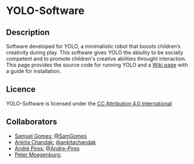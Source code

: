 # YOLO-Software

## Description
Software developed for YOLO, a minimalistic robot that boosts children’s creativity during play. This software gives YOLO the abiulity to be socially competent and to promote children's creative abilities throught interaction. This page provides the source code for running YOLO and a [Wiki page](https://github.com/patricialvesoliveira/YOLO-Software/wiki) with a guide for installation.

## Licence
YOLO-Software is licensed under the [CC Attribution 4.0 International](https://creativecommons.org/licenses/by/4.0/)

## Collaborators
- [Samuel Gomes:](https://samgomes.github.io/) [@SamGomes](https://github.com/SamGomes/)
- [Ankita Chandak:](https://www.linkedin.com/in/ankitachandak1/) [@ankitachandak](https://github.com/ankitachandak)
- [André Pires:](https://www.linkedin.com/in/andr%C3%A9-pires-40a5516b/?originalSubdomain=pt) [@Andre-Pires](https://github.com/Andre-Pires)
- [Peter Moegenburg:](https://petermoegenburg.myportfolio.com/)

